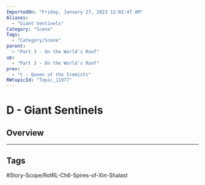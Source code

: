 ```yaml
---
ImportedOn: "Friday, January 27, 2023 12:02:47 AM"
Aliases:
  - "Giant Sentinels"
Category: "Scene"
Tags:
  - "Category/Scene"
parent:
  - "Part 3 - On the World's Roof"
up:
  - "Part 3 - On the World's Roof"
prev:
  - "C - Queen of the Icemists"
RWtopicId: "Topic_11977"
---
```

# D - Giant Sentinels
## Overview

---
## Tags
#Story-Scope/RotRL-Ch6-Spires-of-Xin-Shalast

